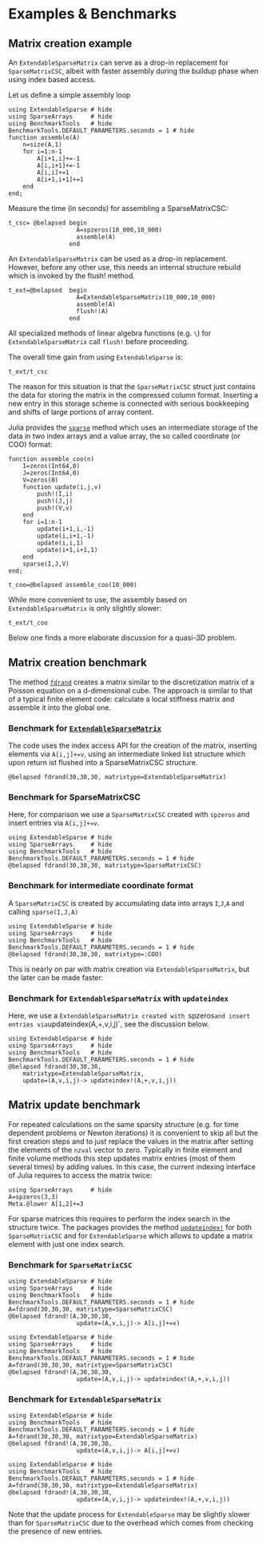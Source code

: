 # Examples & Benchmarks


## Matrix creation example
An `ExtendableSparseMatrix` can serve as a drop-in replacement for
`SparseMatrixCSC`, albeit with faster assembly during the buildup
phase when using index based access.

Let us define a simple assembly loop
```@example 1
using ExtendableSparse # hide
using SparseArrays     # hide
using BenchmarkTools   # hide
BenchmarkTools.DEFAULT_PARAMETERS.seconds = 1 # hide
function assemble(A)
    n=size(A,1)
    for i=1:n-1
        A[i+1,i]+=-1
        A[i,i+1]+=-1
        A[i,i]+=1
        A[i+1,i+1]+=1
    end
end;
```

Measure the time (in seconds) for assembling a SparseMatrixCSC:
```@example 1
t_csc= @belapsed begin
                   A=spzeros(10_000,10_000)
                   assemble(A)
                 end
```

An `ExtendableSparseMatrix` can be used as a drop-in replacement.
However, before any other use, this needs an internal
structure rebuild which is invoked by the flush! method.
```@example 1
t_ext=@belapsed  begin 
                   A=ExtendableSparseMatrix(10_000,10_000)
                   assemble(A)
                   flush!(A)
                 end
```
All  specialized methods of linear algebra functions (e.g. `\`)
for `ExtendableSparseMatrix`  call `flush!` before proceeding.

The overall time gain from using `ExtendableSparse` is:
```@example 1
t_ext/t_csc
```


The reason for this situation is that the `SparseMatrixCSC` struct
just contains the data for storing the matrix in the compressed
column format. Inserting a new entry in this storage scheme is
connected with serious bookkeeping and shifts of large portions
of array content.  

Julia provides the
[`sparse`](https://docs.julialang.org/en/v1/stdlib/SparseArrays/#SparseArrays.sparse)
method which  uses an intermediate  storage of  the data in  two index
arrays and a value array, the so called coordinate (or COO) format:

```@example 1
function assemble_coo(n)
    I=zeros(Int64,0)
    J=zeros(Int64,0)
    V=zeros(0)
    function update(i,j,v)
        push!(I,i)
        push!(J,j)
        push!(V,v)
    end
    for i=1:n-1
        update(i+1,i,-1)
        update(i,i+1,-1)
        update(i,i,1)
        update(i+1,i+1,1)
    end
    sparse(I,J,V)
end;

t_coo=@belapsed assemble_coo(10_000)
```

While more convenient to use, the assembly based on `ExtendableSparseMatrix` is only slightly
slower:

```@example 1
t_ext/t_coo
```



Below one finds a more elaborate discussion for a quasi-3D problem.

## Matrix creation benchmark

The method [`fdrand`](@ref)  creates a matrix similar to the discretization
matrix of a Poisson equation on a d-dimensional cube. The approach is similar
to that of a typical finite element code: calculate a local stiffness matrix
and assemble it into the global one.


### Benchmark for [`ExtendableSparseMatrix`](@ref) 


The code uses the index access API for the creation of the matrix,
inserting elements via `A[i,j]+=v`,
using an intermediate linked list structure which upon return
ist flushed into a SparseMatrixCSC structure.

```@example 1
@belapsed fdrand(30,30,30, matrixtype=ExtendableSparseMatrix)
```

### Benchmark for  SparseMatrixCSC
Here, for comparison we use  a `SparseMatrixCSC` created with `spzeros` and insert
entries via `A[i,j]+=v`.

```@example
using ExtendableSparse # hide
using SparseArrays     # hide
using BenchmarkTools   # hide
BenchmarkTools.DEFAULT_PARAMETERS.seconds = 1 # hide
@belapsed fdrand(30,30,30, matrixtype=SparseMatrixCSC)
```

### Benchmark for  intermediate coordinate format
A `SparseMatrixCSC` is created by accumulating data into arrays `I`,`J`,`A` and
calling `sparse(I,J,A)`

```@example
using ExtendableSparse # hide
using SparseArrays     # hide
using BenchmarkTools   # hide
BenchmarkTools.DEFAULT_PARAMETERS.seconds = 1 # hide
@belapsed fdrand(30,30,30, matrixtype=:COO)
```

This is nearly on par with matrix creation via `ExtendableSparseMatrix`, but the
later can be made faster:


### Benchmark  for `ExtendableSparseMatrix` with `updateindex`
Here, we use  a `ExtendableSparseMatrix created with `spzeros` and insert
entries via `updateindex(A,+,v,i,j)`, see the discussion below.

```@example
using ExtendableSparse # hide
using SparseArrays     # hide
using BenchmarkTools   # hide
BenchmarkTools.DEFAULT_PARAMETERS.seconds = 1 # hide
@belapsed fdrand(30,30,30, 
    matrixtype=ExtendableSparseMatrix,
    update=(A,v,i,j)-> updateindex!(A,+,v,i,j))
```



## Matrix update benchmark
For repeated calculations on the same sparsity structure (e.g. for time dependent
problems or Newton iterations) it is convenient to skip all but the first creation steps
and to just replace the values in the matrix after setting the elements of the `nzval` 
vector to zero. Typically in finite element and finite volume methods this step updates
matrix entries (most of them several times) by adding values. In this case, the current indexing
interface of Julia requires to access the matrix twice:

```@example
using SparseArrays     # hide
A=spzeros(3,3)
Meta.@lower A[1,2]+=3
```
For sparse matrices this requires to perform the index search in the structure twice.
The packages provides the method [`updateindex!`](@ref) for both `SparseMatrixCSC` and 
for `ExtendableSparse` which allows to update a matrix element with just one index search.


### Benchmark for `SparseMatrixCSC`
```@example
using ExtendableSparse # hide
using SparseArrays     # hide
using BenchmarkTools   # hide
BenchmarkTools.DEFAULT_PARAMETERS.seconds = 1 # hide
A=fdrand(30,30,30, matrixtype=SparseMatrixCSC)
@belapsed fdrand!(A,30,30,30, 
                   update=(A,v,i,j)-> A[i,j]+=v)
```

```@example
using ExtendableSparse # hide
using SparseArrays     # hide
using BenchmarkTools   # hide
BenchmarkTools.DEFAULT_PARAMETERS.seconds = 1 # hide
A=fdrand(30,30,30, matrixtype=SparseMatrixCSC)
@belapsed fdrand!(A,30,30,30, 
                   update=(A,v,i,j)-> updateindex!(A,+,v,i,j))
```

### Benchmark for `ExtendableSparseMatrix`
```@example
using ExtendableSparse # hide
using BenchmarkTools   # hide
BenchmarkTools.DEFAULT_PARAMETERS.seconds = 1 # hide
A=fdrand(30,30,30, matrixtype=ExtendableSparseMatrix)
@belapsed fdrand!(A,30,30,30, 
                   update=(A,v,i,j)-> A[i,j]+=v)
```

```@example
using ExtendableSparse # hide
using BenchmarkTools   # hide
BenchmarkTools.DEFAULT_PARAMETERS.seconds = 1 # hide
A=fdrand(30,30,30, matrixtype=ExtendableSparseMatrix)
@belapsed fdrand!(A,30,30,30, 
                   update=(A,v,i,j)-> updateindex!(A,+,v,i,j))
```

Note that the update process for `ExtendableSparse` may be slightly slower
than for `SparseMatrixCSC` due to the overhead which comes from checking
the presence of new entries.


